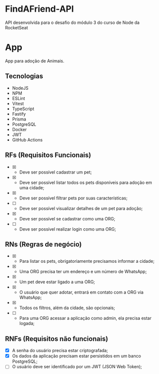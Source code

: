 # FindAFriend-API
 API desenvolvida para o desafio do módulo 3 do curso de Node da RocketSeat

# App

App para adoção de Animais.

## Tecnologias
- NodeJS
- NPM
- ESLint
- Vitest
- TypeScript
- Fastify
- Prisma
- PostgreSQL
- Docker
- JWT
- GitHub Actions

## RFs (Requisitos Funcionais)

- [X] - Deve ser possível cadastrar um pet;
- [X] - Deve ser possível listar todos os pets disponíveis para adoção em uma cidade;
- [X] - Deve ser possível filtrar pets por suas características;
- [ ] - Deve ser possível visualizar detalhes de um pet para adoção;
- [X] - Deve ser possível se cadastrar como uma ORG;
- [ ] - Deve ser possível realizar login como uma ORG;

## RNs (Regras de negócio)

- [X] - Para listar os pets, obrigatoriamente precisamos informar a cidade;
- [X] - Uma ORG precisa ter um endereço e um número de WhatsApp;
- [X] - Um pet deve estar ligado a uma ORG;
- [X] - O usuário que quer adotar, entrará em contato com a ORG via WhatsApp;
- [X] - Todos os filtros, além da cidade, são opcionais;
- [ ] - Para uma ORG acessar a aplicação como admin, ela precisa estar logada;

## RNFs (Requisitos não funcionais)

- [X] A senha do usuário precisa estar criptografada;
- [X] Os dados da aplicação precisam estar persistidos em um banco PostgreSQL;
- [ ] O usuário deve ser identificado por um JWT (JSON Web Token);
